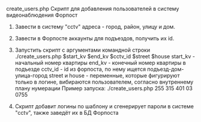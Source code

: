 create_users.php
Скрипт для добавления пользователей в систему видеонаблюдения Форпост

1. Завести в систему "cctv" адреса - город, район, улицу и дом.

2. Завести в Форпосте аккаунты для подъездов, получить их id.

3. Запустить скрипт с аргументами командной строки ./create_users.php $start_kv $end_kv $cctv_id $street $house
start_kv - начальный номер квартиры
end_kv - конечный номер квартиры в подъезде
cctv_id - id из форпоста, по нему ищется подъезд-дом-улица-город
street и house - переменные, которые фигурируют только в логине, вибираются пользователем, согласно внутреннему плану нумерации
Пример запуска: ./create_users.php 255 315 401 03 0755

4. Скрипт добавит логины по шаблону и сгенерирует пароли в системе "cctv", также заведёт их в БД Форпоста
